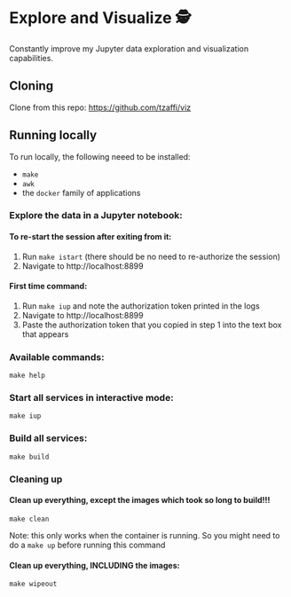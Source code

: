 # Explore and Visualize 🕵

Constantly improve my Jupyter data exploration and visualization capabilities.

## Cloning

Clone from this repo: https://github.com/tzaffi/viz

## Running locally

To run locally, the following neeed to be installed:

* `make`
* `awk`
* the `docker` family of applications

### Explore the data in a Jupyter notebook:

#### To re-start the session after exiting from it:

1. Run `make istart` (there should be no need to re-authorize the session)
2. Navigate to http://localhost:8899


#### First time command:

1. Run `make iup` and note the authorization token printed in the logs
2. Navigate to http://localhost:8899
3. Paste the authorization token that you copied in step 1 into the text box that appears

### Available commands:

`make help` 

### Start all services in interactive mode:

`make iup`

### Build all services:

`make build`


### Cleaning up

#### Clean up everything, except the images which took so long to build!!!

`make clean` 

Note: this only works when the container is running. So you might need to do a `make up` before running this command

#### Clean up everything, INCLUDING the images:

`make wipeout`

